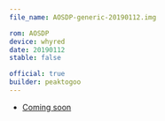 ```yaml
---
file_name: AOSDP-generic-20190112.img

rom: AOSDP
device: whyred
date: 20190112
stable: false

official: true
builder: peaktogoo
---
```

<!-- Insert downloads here: -->

* [Coming soon](https://aosdp.com/)
